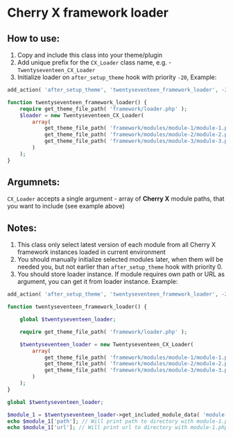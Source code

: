 # Cherry X framework loader

## How to use:

1. Copy and include this class into your theme/plugin
2. Add unique prefix for the `CX_Loader` class name, e.g. - `Twentyseventeen_CX_Loader`
3. Initialize loader on `after_setup_theme` hook with priority `-20`, Example:

```php
add_action( 'after_setup_theme', 'twentyseventeen_framework_loader', -20 );

function twentyseventeen_framework_loader() {
    require get_theme_file_path( 'framework/loader.php' );
    $loader = new Twentyseventeen_CX_Loader(
        array(
            get_theme_file_path( 'framework/modules/module-1/module-1.php' ),
            get_theme_file_path( 'framework/modules/module-2/module-2.php' ),
            get_theme_file_path( 'framework/modules/module-3/module-3.php' ),
        )
    );
}
```

## Argumnets:
`CX_Loader` accepts a single argument - array of **Cherry X** module paths, that you want to include (see example above)

## Notes:

1. This class only select latest version of each module from all Cherry X framework instances loaded in current environment
2. You should manually initialize selected modules later, when them will be needed you, but not earlier than `after_setup_theme` hook with priority 0.
3. You should store loader instance. If module requires own path or URL as argument, you can get it from loader instance. Example:

```php
add_action( 'after_setup_theme', 'twentyseventeen_framework_loader', -20 );

function twentyseventeen_framework_loader() {

    global $twentyseventeen_loader;

    require get_theme_file_path( 'framework/loader.php' );

    $twentyseventeen_loader = new Twentyseventeen_CX_Loader(
        array(
            get_theme_file_path( 'framework/modules/module-1/module-1.php' ),
            get_theme_file_path( 'framework/modules/module-2/module-2.php' ),
            get_theme_file_path( 'framework/modules/module-3/module-3.php' ),
        )
    );
}

global $twentyseventeen_loader;

$module_1 = $twentyseventeen_loader->get_included_module_data( 'module-1.php' );
echo $module_1['path']; // Will print path to directory with module-1.php
echo $module_1['url']; // Will print url to directory with module-1.php
```
